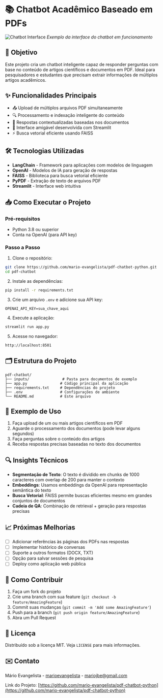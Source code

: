 # 📚 Chatbot Acadêmico Baseado em PDFs

![Chatbot Interface](screenshot.png) *Exemplo da interface do chatbot em funcionamento*

## 🎯 Objetivo

Este projeto cria um chatbot inteligente capaz de responder perguntas com base no conteúdo de artigos científicos e documentos em PDF. Ideal para pesquisadores e estudantes que precisam extrair informações de múltiplos artigos acadêmicos.

## ✨ Funcionalidades Principais

- 📤 Upload de múltiplos arquivos PDF simultaneamente
- 🔍 Processamento e indexação inteligente do conteúdo
- 💬 Respostas contextualizadas baseadas nos documentos
- 🚀 Interface amigável desenvolvida com Streamlit
- ⚡ Busca vetorial eficiente usando FAISS

## 🛠️ Tecnologias Utilizadas

- **LangChain** - Framework para aplicações com modelos de linguagem
- **OpenAI** - Modelos de IA para geração de respostas
- **FAISS** - Biblioteca para busca vetorial eficiente
- **PyPDF** - Extração de texto de arquivos PDF
- **Streamlit** - Interface web intuitiva

## 📥 Como Executar o Projeto

### Pré-requisitos

- Python 3.8 ou superior
- Conta na OpenAI (para API key)

### Passo a Passo

1. Clone o repositório:
```bash
git clone https://github.com/mario-evangelista/pdf-chatbot-python.git
cd pdf-chatbot
```

2. Instale as dependências:
```bash
pip install -r requirements.txt
```

3. Crie um arquivo `.env` e adicione sua API key:
```env
OPENAI_API_KEY=sua_chave_aqui
```

4. Execute a aplicação:
```bash
streamlit run app.py
```

5. Acesse no navegador:
```
http://localhost:8501
```

## 🗂️ Estrutura do Projeto

```
pdf-chatbot/
├── inputs/               # Pasta para documentos de exemplo
├── app.py               # Código principal da aplicação
├── requirements.txt     # Dependências do projeto
├── .env                 # Configurações de ambiente
└── README.md            # Este arquivo
```

## 📌 Exemplo de Uso

1. Faça upload de um ou mais artigos científicos em PDF
2. Aguarde o processamento dos documentos (pode levar alguns segundos)
3. Faça perguntas sobre o conteúdo dos artigos
4. Receba respostas precisas baseadas no texto dos documentos

## 🔍 Insights Técnicos

- **Segmentação de Texto**: O texto é dividido em chunks de 1000 caracteres com overlap de 200 para manter o contexto
- **Embeddings**: Usamos embeddings da OpenAI para representação semântica do texto
- **Busca Vetorial**: FAISS permite buscas eficientes mesmo em grandes conjuntos de documentos
- **Cadeia de QA**: Combinação de retrieval + geração para respostas precisas

## 📈 Próximas Melhorias

- [ ] Adicionar referências às páginas dos PDFs nas respostas
- [ ] Implementar histórico de conversas
- [ ] Suporte a outros formatos (DOCX, TXT)
- [ ] Opção para salvar sessões de pesquisa
- [ ] Deploy como aplicação web pública

## 🤝 Como Contribuir

1. Faça um fork do projeto
2. Crie uma branch com sua feature (`git checkout -b feature/AmazingFeature`)
3. Commit suas mudanças (`git commit -m 'Add some AmazingFeature'`)
4. Push para a branch (`git push origin feature/AmazingFeature`)
5. Abra um Pull Request

## 📄 Licença

Distribuído sob a licença MIT. Veja `LICENSE` para mais informações.

## ✉️ Contato

Mário Evangelista - [marioevangelista](https://www.linkedin.com/in/marioevangelista) - mariojbe@gmail.com

Link do Projeto: [https://github.com/mario-evangelista/pdf-chatbot-python](https://github.com/mario-evangelista/pdf-chatbot-python)
